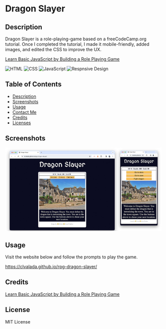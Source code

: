 # Dragon Slayer

## Description
Dragon Slayer is a role-playing-game based on a freeCodeCamp.org tutorial. Once I completed the tutorial, I made it mobile-friendly, added images, and edited the CSS to improve the UX.

[Learn Basic JavaScript by Building a Role Playing Game](https://www.freecodecamp.org/learn/javascript-algorithms-and-data-structures-v8/)

![HTML](https://img.shields.io/badge/HTML-orange.svg)
![CSS](https://img.shields.io/badge/CSS-purple.svg)
![JavaScript](https://img.shields.io/badge/JavaScript-yellow.svg)
![Respnsive Design](https://img.shields.io/badge/ResponsiveDesign-red.svg)

## Table of Contents

- [Description](#description)
- [Screenshots](#screenshots)
- [Usage](#usage)
- [Contact Me](#contact)
- [Credits](#credits)
- [Licenses](#licenses)

## Screenshots

![Dragon Slayer Desktop](images/dragon-slayer-screenshots.jpg)

## Usage
Visit the website below and follow the prompts to play the game.

https://clvalada.github.io/rpg-dragon-slayer/

## Credits

[Learn Basic JavaScript by Building a Role Playing Game](https://www.freecodecamp.org/learn/javascript-algorithms-and-data-structures-v8/)

## License

MIT License